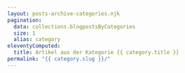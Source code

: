 ```yaml
---
layout: posts-archive-categories.njk
pagination:
  data: collections.blogpostsByCategories
  size: 1
  alias: category
eleventyComputed:
  title: Artikel aus der Kategorie {{ category.title }}
permalink: "{{ category.slug }}/"
---
```

